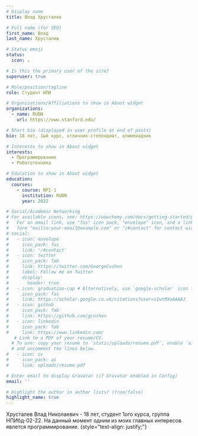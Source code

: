 ```yaml
---
# Display name
title: Влад Хрусталев

# Full name (for SEO)
first_name: Влад
last_name: Хрусталев

# Status emoji
status:
  icon: ☕️

# Is this the primary user of the site?
superuser: true

# Role/position/tagline
role: Студент НПИ

# Organizations/Affiliations to show in About widget
organizations:
  - name: RUDN
    url: https://www.stanford.edu/

# Short bio (displayed in user profile at end of posts)
bio: 18 лет, 1ый курс, отличник-степендиат, олимпиадник

# Interests to show in About widget
interests:
  - Програмирование
  - Робототехника

# Education to show in About widget
education:
  courses:
    - course: NPI-1
      institution: RUDN
      year: 2022

# Social/Academic Networking
# For available icons, see: https://wowchemy.com/docs/getting-started/page-builder/#icons
#   For an email link, use "fas" icon pack, "envelope" icon, and a link in the
#   form "mailto:your-email@example.com" or "/#contact" for contact widget.
# social:
#   - icon: envelope
#     icon_pack: fas
#     link: '/#contact'
#   - icon: twitter
#     icon_pack: fab
#     link: https://twitter.com/GeorgeCushen
#     label: Follow me on Twitter
#     display:
#       header: true
#   - icon: graduation-cap # Alternatively, use `google-scholar` icon from `ai` icon pack
#     icon_pack: fas
#     link: https://scholar.google.co.uk/citations?user=sIwtMXoAAAAJ
#   - icon: github
#     icon_pack: fab
#     link: https://github.com/gcushen
#   - icon: linkedin
#     icon_pack: fab
#     link: https://www.linkedin.com/
   # Link to a PDF of your resume/CV.
  # To use: copy your resume to `static/uploads/resume.pdf`, enable `ai` icons in `params.yaml`,
  # and uncomment the lines below.
#   - icon: cv
#     icon_pack: ai
#     link: uploads/resume.pdf

# Enter email to display Gravatar (if Gravatar enabled in Config)
email: ''

# Highlight the author in author lists? (true/false)
highlight_name: true
---
```


Хрусталев Влад Николаевич - 18 лет, студент 1ого курса, группа НПИбд-02-22. На данный момент одним из моих главных интересов явлется программирование.
{style="text-align: justify;"}
